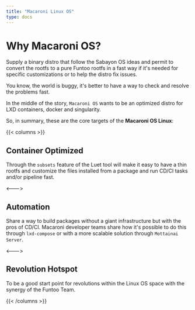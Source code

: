```yaml
---
title: "Macaroni Linux OS"
type: docs
---
```


# Why Macaroni OS?

Supply a binary distro that follow the Sabayon OS ideas and
permit to convert the rootfs to a pure Funtoo rootfs in a fast way if
it's needed for specific customizations or to help the distro fix issues.

You know, the world is buggy, it's better to have a way to check and
resolve the problems fast.

In the middle of the story, `Macaroni OS` wants to be an optimized
distro for LXD containers, docker and singularity.

So, in summary, these are the core targets of the **Macaroni OS Linux**:

{{< columns >}}

## Container Optimized

Through the `subsets` feature of the Luet tool will make it easy to have a thin
rootfs and customize the files installed from a package and
run CD/CI tasks and/or pipeline fast.

<--->

## Automation

Share a way to build packages without a giant infrastructure but
with the pros of CD/CI.
Macaroni developer teams share how it's possible to do this through
`lxd-compose` or with a more scalable solution through `Mottainai Server`.

<--->

## Revolution Hotspot

To be a good start point for revolutions within the Linux OS space with
the synergy of the Funtoo Team.

{{< /columns >}}

